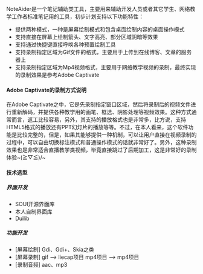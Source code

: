 NoteAider是一个笔记辅助类工具，主要用来辅助开发人员或者其它学生、网络教学工作者标准笔记用的工具，初步计划支持以下功能特性：
 - 提供两种模式，一种是屏幕绘制模式和包含桌面绘制内容的桌面操作模式
 - 支持直接在屏幕上绘制箭头、文字高亮、部分区域阴暗等效果
 - 支持通过快捷键直接呼唤各种预置绘制工具
 - 支持录制指定区域为Gif文件的格式，主要用于上传到在线博客、文章的服务器上
 - 支持录制指定区域为Mp4视频格式，主要用于网络教学视频的录制，最终实现的录制效果是参考Adobe Captivate

#### Adobe Captivate的录制方式说明
在Adobe Captivate之中，它是先录制指定窗口区域，然后将录制后的视频文件进行重新解码，并提供各种教学用的画笔、框选、阴影处理等视频效果。这种方式通常而言，返工比较容易，另外，其支持的播放格式也是非常多，比方说，支持HTML5格式的播放还有PPT幻灯片的播放等等。不过，在本人看来，这个软件功能是比较完整的，但是，如果其能够提供一种机制，可以让用户直接在视频录制的过程中，可以自由切换标注模式和普通操作模式的话就非常好了。另外，这种录制效果也是非常适合直播教学类视频，毕竟直接跳过了后期加工，这是非常好的录制体验~\(≧▽≦)/~

#### 技术选型

##### 界面开发
 - SOUI开源界面库
 - 本人自制界面库
 - Duilib

##### 功能开发 
 - [屏幕绘制] Gdi、Gdi+、Skia之类
 - [屏幕录制] gif --> liecap项目    mp4项目 --> mp4项目
 - [录制音频] aac、mp3